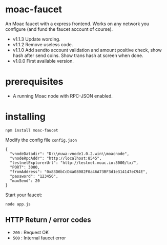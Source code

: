 # moac-faucet

An Moac faucet with a express frontend. Works on any network you configure (and fund the faucet account of course).

* v1.1.3 Update wording.
* v1.1.2 Remove useless code.
* v1.1.0 Add sendto account validation and amount positive check, show hash after send coins.
  Show trans hash at screen when done.
* v1.0.0 First available version.

# prerequisites

- A running Moac node with RPC-JSON enabled.

# installing

```
npm install moac-faucet
```

Modify the config file ```config.json```

```
{
  "vnodeDatadir": "D:\\nuwa-vnode1.0.2.win\\moacnode",
  "vnodeRpcAddr": "http://localhost:8545",
  "testnetExplorerUrl": "http://testnet.moac.io:3000/tx/",
  "PORT": 3000,
  "fromAddress": "0x83D6bCcD4a08082F0a46A73BF3d1e314147eC94E",
  "password": "123456",
  "maxSend": 20
}
```

Start your faucet:

```
node app.js
```

## HTTP Return / error codes

* ```200``` : Request OK
* ```500``` : Internal faucet error











